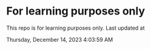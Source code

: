# For learning purposes only
This repo is for learning purposes only.
Last updated at

Thursday, December 14, 2023 4:03:59 AM

